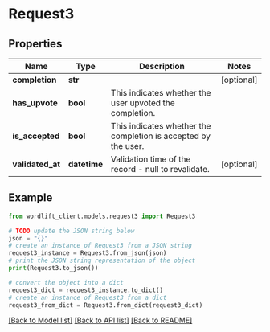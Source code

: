 # Request3


## Properties

Name | Type | Description | Notes
------------ | ------------- | ------------- | -------------
**completion** | **str** |  | [optional] 
**has_upvote** | **bool** | This indicates whether the user upvoted the completion. | 
**is_accepted** | **bool** | This indicates whether the completion is accepted by the user. | 
**validated_at** | **datetime** | Validation time of the record - null to revalidate. | [optional] 

## Example

```python
from wordlift_client.models.request3 import Request3

# TODO update the JSON string below
json = "{}"
# create an instance of Request3 from a JSON string
request3_instance = Request3.from_json(json)
# print the JSON string representation of the object
print(Request3.to_json())

# convert the object into a dict
request3_dict = request3_instance.to_dict()
# create an instance of Request3 from a dict
request3_from_dict = Request3.from_dict(request3_dict)
```
[[Back to Model list]](../README.md#documentation-for-models) [[Back to API list]](../README.md#documentation-for-api-endpoints) [[Back to README]](../README.md)


